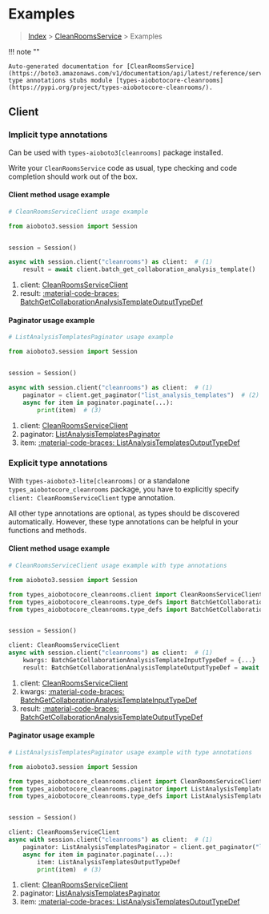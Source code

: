 # Examples

> [Index](../README.md) > [CleanRoomsService](./README.md) > Examples

!!! note ""

    Auto-generated documentation for [CleanRoomsService](https://boto3.amazonaws.com/v1/documentation/api/latest/reference/services/cleanrooms.html#cleanroomsservice)
    type annotations stubs module [types-aiobotocore-cleanrooms](https://pypi.org/project/types-aiobotocore-cleanrooms/).

## Client

### Implicit type annotations

Can be used with `types-aioboto3[cleanrooms]` package installed.

Write your `CleanRoomsService` code as usual,
type checking and code completion should work out of the box.



#### Client method usage example

```python
# CleanRoomsServiceClient usage example

from aioboto3.session import Session


session = Session()

async with session.client("cleanrooms") as client:  # (1)
    result = await client.batch_get_collaboration_analysis_template()  # (2)
```

1. client: [CleanRoomsServiceClient](./client.md)
2. result: [:material-code-braces: BatchGetCollaborationAnalysisTemplateOutputTypeDef](./type_defs.md#batchgetcollaborationanalysistemplateoutputtypedef)



#### Paginator usage example

```python
# ListAnalysisTemplatesPaginator usage example

from aioboto3.session import Session


session = Session()

async with session.client("cleanrooms") as client:  # (1)
    paginator = client.get_paginator("list_analysis_templates")  # (2)
    async for item in paginator.paginate(...):
        print(item)  # (3)
```

1. client: [CleanRoomsServiceClient](./client.md)
2. paginator: [ListAnalysisTemplatesPaginator](./paginators.md#listanalysistemplatespaginator)
3. item: [:material-code-braces: ListAnalysisTemplatesOutputTypeDef](./type_defs.md#listanalysistemplatesoutputtypedef)




### Explicit type annotations

With `types-aioboto3-lite[cleanrooms]`
or a standalone `types_aiobotocore_cleanrooms` package, you have to explicitly specify
`client: CleanRoomsServiceClient` type annotation.

All other type annotations are optional, as types should be discovered automatically.
However, these type annotations can be helpful in your functions and methods.


#### Client method usage example

```python
# CleanRoomsServiceClient usage example with type annotations

from aioboto3.session import Session

from types_aiobotocore_cleanrooms.client import CleanRoomsServiceClient
from types_aiobotocore_cleanrooms.type_defs import BatchGetCollaborationAnalysisTemplateOutputTypeDef
from types_aiobotocore_cleanrooms.type_defs import BatchGetCollaborationAnalysisTemplateInputTypeDef


session = Session()

client: CleanRoomsServiceClient
async with session.client("cleanrooms") as client:  # (1)
    kwargs: BatchGetCollaborationAnalysisTemplateInputTypeDef = {...}  # (2)
    result: BatchGetCollaborationAnalysisTemplateOutputTypeDef = await client.batch_get_collaboration_analysis_template(**kwargs)  # (3)
```

1. client: [CleanRoomsServiceClient](./client.md)
2. kwargs: [:material-code-braces: BatchGetCollaborationAnalysisTemplateInputTypeDef](./type_defs.md#batchgetcollaborationanalysistemplateinputtypedef)
3. result: [:material-code-braces: BatchGetCollaborationAnalysisTemplateOutputTypeDef](./type_defs.md#batchgetcollaborationanalysistemplateoutputtypedef)



#### Paginator usage example

```python
# ListAnalysisTemplatesPaginator usage example with type annotations

from aioboto3.session import Session

from types_aiobotocore_cleanrooms.client import CleanRoomsServiceClient
from types_aiobotocore_cleanrooms.paginator import ListAnalysisTemplatesPaginator
from types_aiobotocore_cleanrooms.type_defs import ListAnalysisTemplatesOutputTypeDef


session = Session()

client: CleanRoomsServiceClient
async with session.client("cleanrooms") as client:  # (1)
    paginator: ListAnalysisTemplatesPaginator = client.get_paginator("list_analysis_templates")  # (2)
    async for item in paginator.paginate(...):
        item: ListAnalysisTemplatesOutputTypeDef
        print(item)  # (3)
```

1. client: [CleanRoomsServiceClient](./client.md)
2. paginator: [ListAnalysisTemplatesPaginator](./paginators.md#listanalysistemplatespaginator)
3. item: [:material-code-braces: ListAnalysisTemplatesOutputTypeDef](./type_defs.md#listanalysistemplatesoutputtypedef)




